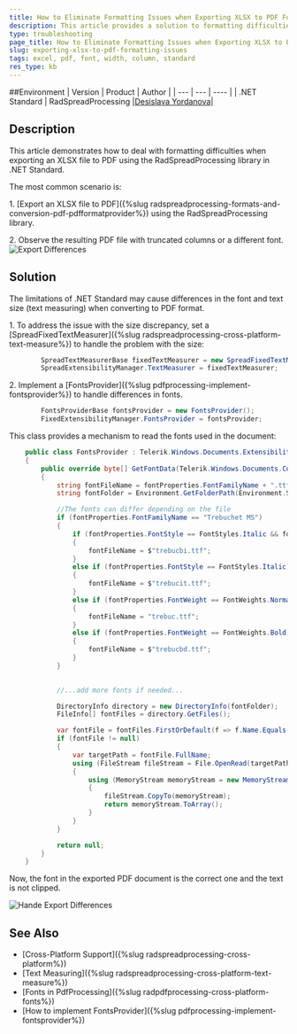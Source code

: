 ```yaml
---
title: How to Eliminate Formatting Issues when Exporting XLSX to PDF Format
description: This article provides a solution to formatting difficulties when exporting an XLSX file to PDF using the RadSpreadProcessing library.
type: troubleshooting
page_title: How to Eliminate Formatting Issues when Exporting XLSX to PDF Format
slug: exporting-xlsx-to-pdf-formatting-issues
tags: excel, pdf, font, width, column, standard
res_type: kb
---
```


##Environment
| Version | Product | Author | 
| --- | --- | ---- | 
| .NET Standard | RadSpreadProcessing |[Desislava Yordanova](https://www.telerik.com/blogs/author/desislava-yordanova)| 

## Description
This article demonstrates how to deal with formatting difficulties when exporting an XLSX file to PDF using the RadSpreadProcessing library in .NET Standard. 

The most common scenario is:

1\. [Export an XLSX file to PDF]({%slug radspreadprocessing-formats-and-conversion-pdf-pdfformatprovider%}) using the RadSpreadProcessing library.

2\. Observe the resulting PDF file with truncated columns or a different font.![Export Differences](images/exporting-xlsx-to-pdf-formatting-issues01.png)   

## Solution
The limitations of .NET Standard may cause differences in the font and text size (text measuring) when converting to PDF format.

1\. To address the issue with the size discrepancy, set a [SpreadFixedTextMeasurer]({%slug radspreadprocessing-cross-platform-text-measure%}) to handle the problem with the size:

```csharp
        SpreadTextMeasurerBase fixedTextMeasurer = new SpreadFixedTextMeasurer();
        SpreadExtensibilityManager.TextMeasurer = fixedTextMeasurer;
```

2\. Implement a [FontsProvider]({%slug pdfprocessing-implement-fontsprovider%}) to handle differences in fonts. 

```csharp
        FontsProviderBase fontsProvider = new FontsProvider();
        FixedExtensibilityManager.FontsProvider = fontsProvider;
```

This class provides a mechanism to read the fonts used in the document:

```csharp
    public class FontsProvider : Telerik.Windows.Documents.Extensibility.FontsProviderBase
    {
        public override byte[] GetFontData(Telerik.Windows.Documents.Core.Fonts.FontProperties fontProperties)
        {
            string fontFileName = fontProperties.FontFamilyName + ".ttf";
            string fontFolder = Environment.GetFolderPath(Environment.SpecialFolder.Fonts);

            //The fonts can differ depending on the file 
            if (fontProperties.FontFamilyName == "Trebuchet MS")
            {
                if (fontProperties.FontStyle == FontStyles.Italic && fontProperties.FontWeight == FontWeights.Bold)
                {
                    fontFileName = $"trebucbi.ttf";
                }
                else if (fontProperties.FontStyle == FontStyles.Italic)
                {
                    fontFileName = $"trebucit.ttf";
                }
                else if (fontProperties.FontWeight == FontWeights.Normal)
                {
                    fontFileName = "trebuc.ttf";
                }
                else if (fontProperties.FontWeight == FontWeights.Bold)
                {
                    fontFileName = $"trebucbd.ttf";
                }
            }        
            

            //...add more fonts if needed... 

            DirectoryInfo directory = new DirectoryInfo(fontFolder);
            FileInfo[] fontFiles = directory.GetFiles();

            var fontFile = fontFiles.FirstOrDefault(f => f.Name.Equals(fontFileName, StringComparison.InvariantCultureIgnoreCase));
            if (fontFile != null)
            {
                var targetPath = fontFile.FullName;
                using (FileStream fileStream = File.OpenRead(targetPath))
                {
                    using (MemoryStream memoryStream = new MemoryStream())
                    {
                        fileStream.CopyTo(memoryStream);
                        return memoryStream.ToArray();
                    }
                }
            }

            return null;
        }
    }
```
Now, the font in the exported PDF document is the correct one and the text is not clipped.

![Hande Export Differences](images/exporting-xlsx-to-pdf-formatting-issues02.png)    

## See Also
- [Cross-Platform Support]({%slug radspreadprocessing-cross-platform%})
- [Text Measuring]({%slug radspreadprocessing-cross-platform-text-measure%})
- [Fonts in PdfProcessing]({%slug radpdfprocessing-cross-platform-fonts%})
- [How to implement FontsProvider]({%slug pdfprocessing-implement-fontsprovider%})
